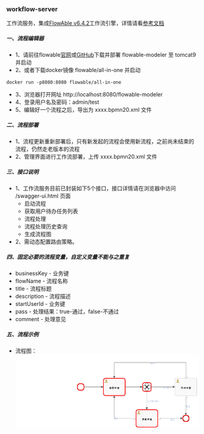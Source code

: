 ### workflow-server
工作流服务，集成[FlowAble v6.4.2](https://www.flowable.org)工作流引擎，详情请看[参考文档](https://www.flowable.org/docs/userguide/index.html)

##### 一、流程编辑器
- 1、请前往flowable[官网](https://www.flowable.org)或[GitHub](https://github.com/flowable/flowable-engine/releases)下载并部署 flowable-modeler 至 tomcat9 并启动
- 2、或者下载docker镜像 flowable/all-in-one 并启动
```
docker run -p8080:8080 flowable/all-in-one
```
- 3、浏览器打开网址 http://localhost:8080/flowable-modeler 
- 4、登录用户名及密码：admin/test
- 5、编辑好一个流程之后，导出为 xxxx.bpmn20.xml 文件

##### 二、流程部署
- 1、流程更新重新部署后，只有新发起的流程会使用新流程，之前尚未结束的流程，仍然走老版本的流程
- 2、管理界面进行工作流部署，上传 xxxx.bpmn20.xml 文件

##### 三、接口说明
- 1、工作流服务目前已封装如下5个接口，接口详情请在浏览器中访问 /swagger-ui.html 页面
    - 启动流程
    - 获取用户待办任务列表
    - 流程处理
    - 流程处理历史查询
    - 生成流程图
- 2、需动态配置路由策略。

##### 四、固定必要的流程变量，自定义变量不能与之重复
- businessKey - 业务键
- flowName - 流程名称
- title - 流程标题
- description - 流程描述
- startUserId - 业务键
- pass - 处理结果：true-通过，false-不通过
- comment - 处理意见

##### 五、流程示例
- 流程图：
![流程图](../../doc/images/diagram.png)